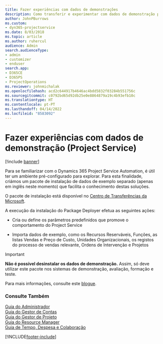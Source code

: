 ```yaml
---
title: Fazer experiências com dados de demonstrações
description: Como transferir e experimentar com dados de demonstração para o Project Service Automation.
author: JohnPBurrows
ms.custom:
- dyn365-projectservice
ms.date: 8/03/2018
ms.topic: article
ms.author: ruhercul
audience: Admin
search.audienceType:
- admin
- customizer
- enduser
search.app:
- D365CE
- D365PS
- ProjectOperations
ms.reviewer: johnmichalak
ms.openlocfilehash: acd2c644917b4646ac4bdd5832f03284b551756c
ms.sourcegitcommit: c0792bd65d92db25e0e8864879a19c4b93efb10c
ms.translationtype: HT
ms.contentlocale: pt-PT
ms.lasthandoff: 04/14/2022
ms.locfileid: "8583092"
---
```

# <a name="experiment-with-demo-data-project-service"></a>Fazer experiências com dados de demonstração (Project Service)

[!include [banner](../includes/psa-now-project-operations.md)]

Para se familiarizar com o Dynamics 365 Project Service Automation, é útil ter um ambiente pré-configurado para explorar. Para esta finalidade, criámos um pacote de instalação de dados de exemplo separado (apenas em inglês neste momento) que facilita o conhecimento destas soluções. 

O pacote de instalação está disponível no [Centro de Transferências da Microsoft](https://go.microsoft.com/fwlink/?linkid=859966).  

A execução da instalação do Package Deployer efetua as seguintes ações: 
  
-   Cria ou define os parâmetros predefinidos que promove o comportamento do Project Service  
  
-   Importa dados de exemplo, como os Recursos Reserváveis, Funções, as listas Vendas e Preço de Custo, Unidades Organizacionais, os registos do processo de vendas relevante, Ordens de Intervenção e Projetos    
  
> [!IMPORTANT]
> **Não é possível desinstalar os dados de demonstração.** Assim, só deve utilizar este pacote nos sistemas de demonstração, avaliação, formação e teste.

Para mais informações, consulte este [blogue](https://blogs.msdn.microsoft.com/crm/2017/10/24/microsoft-dynamics-365-for-field-service-and-project-service-automation-sample-data).





  
### <a name="see-also"></a>Consulte Também  
 [Guia do Administrador](../psa/admin-guide.md)   
 [Guia do Gestor de Contas](../psa/account-manager-guide.md)   
 [Guia do Gestor de Projeto](../psa/project-manager-guide.md)   
 [Guia do Resource Manager](../psa/resource-manager-guide.md)   
 [Guia de Tempo, Despesa e Colaboração](../psa/time-expense-collaboration-guide.md)


[!INCLUDE[footer-include](../includes/footer-banner.md)]
